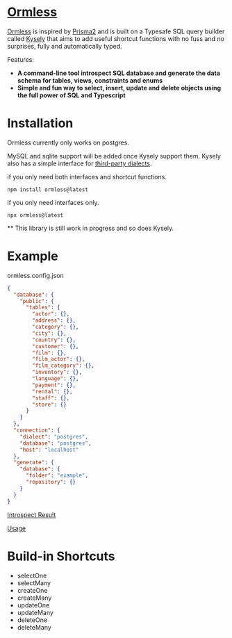 # [Ormless](https://github.com/xiaoyu-tamu/ormless)

[Ormless](https://github.com/xiaoyu-tamu/ormless) is inspired by [Prisma2](https://github.com/prisma/prisma) and is built on a Typesafe SQL query builder called [Kysely](https://github.com/koskimas/kysely) that aims to add useful shortcut functions with no fuss and no surprises, fully and automatically typed.

Features:

- **A command-line tool introspect SQL database and generate the data schema for tables, views, constraints and enums**
- **Simple and fun way to select, insert, update and delete objects using the full power of SQL and Typescript**

# Installation

Ormless currently only works on postgres.

MySQL and sqlite support will be added once Kysely support them. Kysely also has a simple interface for [third-party dialects](https://koskimas.github.io/kysely/interfaces/Dialect.html).

if you only need both interfaces and shortcut functions.

`npm install ormless@latest`

if you only need interfaces only.

`npx ormless@latest`

\*\* This library is still work in progress and so does Kysely.

# Example

ormless.config.json

```json
{
  "database": {
    "public": {
      "tables": {
        "actor": {},
        "address": {},
        "category": {},
        "city": {},
        "country": {},
        "customer": {},
        "film": {},
        "film_actor": {},
        "film_category": {},
        "inventory": {},
        "language": {},
        "payment": {},
        "rental": {},
        "staff": {},
        "store": {}
      }
    }
  },
  "connection": {
    "dialect": "postgres",
    "database": "postgres",
    "host": "localhost"
  },
  "generate": {
    "database": {
      "folder": "example",
      "repository": {}
    }
  }
}
```

[Introspect Result](https://github.com/xiaoyu-tamu/ormless/blob/main/example/database.ts)

[Usage](https://github.com/xiaoyu-tamu/ormless/blob/main/example/index.ts)

# Build-in Shortcuts

- selectOne
- selectMany
- createOne
- createMany
- updateOne
- updateMany
- deleteOne
- deleteMany
